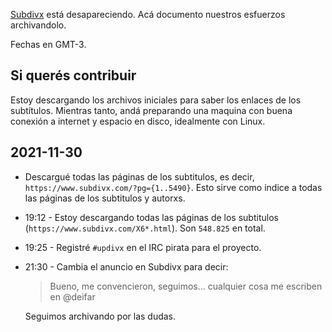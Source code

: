 [Subdivx](https://subdivx.com) está desapareciendo. Acá documento nuestros esfuerzos archivandolo.

Fechas en GMT-3.

## Si querés contribuir

Estoy descargando los archivos iniciales para saber los enlaces de los subtítulos. Mientras tanto, andá preparando una maquina con buena conexión a internet y espacio en disco, idealmente con Linux.

## 2021-11-30

-   Descargué todas las páginas de los subtitulos, es decir, `https://www.subdivx.com/?pg={1..5490}`. Esto sirve como indice a todas las páginas de los subtitulos y autorxs.
-   19:12 - Estoy descargando todas las páginas de los subtitulos (`https://www.subdivx.com/X6*.html`). Son `548.825` en total.
-   19:25 - Registré `#updivx` en el IRC pirata para el proyecto.
-   21:30 - Cambia el anuncio en Subdivx para decir:

    > Bueno, me convencieron, seguimos... cualquier cosa me escriben en @deifar

    Seguimos archivando por las dudas.
